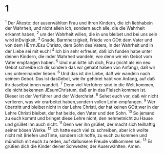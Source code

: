 <h1 id="section">1</h1>
<p><sup>1</sup> Der Älteste: der auserwählten Frau und ihren Kindern, die ich liebhabein der Wahrheit, und nicht allein ich, sondern auch alle, die die Wahrheit erkannt haben, <sup>2</sup> um der Wahrheit willen, die in uns bleibet und bei uns sein wird inEwigkeit. <sup>3</sup> Gnade, Barmherzigkeit, Friede von GOtt dem Vater und von dem HErrnJEsu Christo, dem Sohn des Vaters, in der Wahrheit und in der Liebe sei mit euch! <sup>4</sup> Ich bin sehr erfreuet, daß ich funden habe unter deinen Kindern, die inder Wahrheit wandeln, wie denn wir ein Gebot vom Vater empfangen haben. <sup>5</sup> Und nun bitte ich dich, Frau (nicht als ein neu Gebot schreibe ich dir,sondern das wir gehabt haben von Anfang), daß wir uns untereinander lieben. <sup>6</sup> Und das ist die Liebe, daß wir wandeln nach seinem Gebot. Das ist dasGebot, wie ihr gehöret habt von Anfang, auf daß ihr daselbst innen wandelt. <sup>7</sup> Denn viel Verführer sind in die Welt kommen, die nicht bekennen JEsumChristum, daß er in das Fleisch kommen ist. Dieser ist der Verführer und der Widerchrist. <sup>8</sup> Sehet euch vor, daß wir nicht verlieren, was wir erarbeitet haben,sondern vollen Lohn empfangen. <sup>9</sup> Wer übertritt und bleibet nicht in der Lehre Christi, der hat keinen GOtt;wer in der Lehre Christi bleibet, der hat beide, den Vater und den Sohn. <sup>10</sup> So jemand zu euch kommt und bringet diese Lehre nicht, den nehmetnicht zu Hause und grüßet ihn auch nicht. <sup>11</sup> Denn wer ihn grüßet, der macht sich teilhaftig seiner bösen Werke. <sup>12</sup> Ich hatte euch viel zu schreiben, aber ich wollte nicht mit Briefen undTinte, sondern ich hoffe, zu euch zu kommen und mündlich mit euch zu reden, auf daßunsere Freude vollkommen sei. <sup>13</sup> Es grüßen dich die Kinder deiner Schwester, der Auserwählten. Amen.</p>
